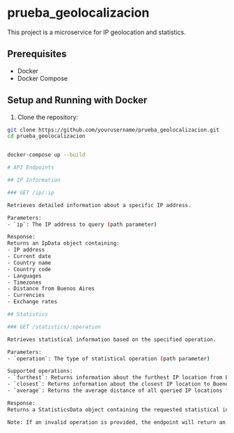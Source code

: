 
# prueba_geolocalizacion

This project is a microservice for IP geolocation and statistics.

## Prerequisites

- Docker
- Docker Compose

## Setup and Running with Docker

1. Clone the repository:

```bash
git clone https://github.com/yourusername/prueba_geolocalizacion.git
cd prueba_geolocalizacion


docker-compose up --build

# API Endpoints

## IP Information

### GET /ip/:ip

Retrieves detailed information about a specific IP address.

Parameters:
- `ip`: The IP address to query (path parameter)

Response:
Returns an IpData object containing:
- IP address
- Current date
- Country name
- Country code
- Languages
- Timezones
- Distance from Buenos Aires
- Currencies
- Exchange rates

## Statistics

### GET /statistics/:operation

Retrieves statistical information based on the specified operation.

Parameters:
- `operation`: The type of statistical operation (path parameter)

Supported operations:
- `furthest`: Returns information about the furthest IP location from Buenos Aires
- `closest`: Returns information about the closest IP location to Buenos Aires
- `average`: Returns the average distance of all queried IP locations from Buenos Aires

Response:
Returns a StatisticsData object containing the requested statistical information.

Note: If an invalid operation is provided, the endpoint will return an error.
